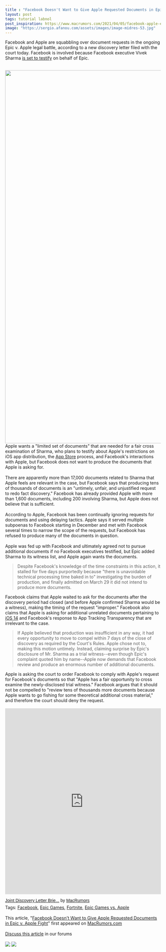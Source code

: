```yaml
---
title : "Facebook Doesn't Want to Give Apple Requested Documents in Epic v. Apple Fight"
layout: post
tags: tutorial labnol
post_inspiration: https://www.macrumors.com/2021/04/05/facebook-apple-epic-games-lawsuit-document-fight/
image: "https://sergio.afanou.com/assets/images/image-midres-53.jpg"
---
```


Facebook and Apple are squabbling over document requests in the ongoing Epic v. Apple legal battle, according to a new discovery letter filed with the court today. Facebook is involved because Facebook executive Vivek Sharma <a href="https://www.macrumors.com/2021/03/20/apple-vs-epic-trial-tim-cook-scott-forstall/">is set to testify</a> on behalf of Epic.
<br/>

<br/>
<img src="https://images.macrumors.com/article-new/2020/08/fortnite_apple_featured.jpg" alt="" width="2140" height="1204" class="aligncenter size-full wp-image-754674" />
<br/>
Apple wants a "limited set of documents" that are needed for a fair cross examination of Sharma, who plans to testify about Apple's restrictions on iOS app distribution, the <a href="https://www.macrumors.com/guide/app-store/">App Store</a> process, and Facebook's interactions with Apple, but Facebook does not want to produce the documents that Apple is asking for.
<br/>

<br/>
There are apparently more than 17,000 documents related to Sharma that Apple feels are relevant in the case, but Facebook says that producing tens of thousands of documents is an "untimely, unfair, and unjustified request to redo fact discovery." Facebook has already provided Apple with more than 1,600 documents, including 200 involving Sharma, but Apple does not believe that is sufficient.
<br/>

<br/>
According to Apple, Facebook has been continually ignoring requests for documents and using delaying tactics. Apple says it served multiple subpoenas to Facebook starting in December and met with Facebook several times to narrow the scope of the requests, but Facebook has refused to produce many of the documents in question.
<br/>

<br/>
Apple was fed up with Facebook and ultimately agreed not to pursue additional documents if no Facebook executives testified, but Epic added Sharma to its witness list, and Apple again wants the documents.<blockquote>Despite Facebook's knowledge of the time constraints in this action, it stalled for five days purportedly because "there is unavoidable technical processing time baked in to" investigating the burden of production, and finally admitted on March 29 it did not intend to produce more documents.</blockquote>Facebook claims that Apple waited to ask for the documents after the discovery period had closed (and before Apple confirmed Sharma would be a witness), making the timing of the request "improper." Facebook also claims that Apple is asking for additional unrelated documents pertaining to <a href="https://www.macrumors.com/roundup/ios-14/">iOS 14</a> and Facebook's response to App Tracking Transparency that are irrelevant to the case. <blockquote>If Apple believed that production was insufficient in any way, it had every opportunity to move to compel within 7 days of the close of discovery as required by the Court's Rules. Apple chose not to, making this motion untimely. Instead, claiming surprise by Epic's disclosure of Mr. Sharma as a trial witness--even though Epic's complaint quoted him by name--Apple now demands that Facebook review and produce an enormous number of additional documents.</blockquote>Apple is asking the court to order Facebook to comply with Apple's request for Facebook's documents so that "Apple has a fair opportunity to cross examine the newly-disclosed trial witness." Facebook argues that it should not be compelled to "review tens of thousands more documents because Apple wants to go fishing for some theoretical additional cross material," and therefore the court should deny the request.
<br/>

<br/>
<div class="center-wrap"><iframe class="scribd_iframe_embed" title="Joint Discovery Letter Brief Regarding Apple&#39;s Subpoenas to Non-Party Facebook in Epic Games v. Apple" src="https://www.scribd.com/embeds/501650609/content?start_page=1&view_mode=scroll&access_key=key-ZG3EZeeNuLxBrfe5royN" tabindex="0" data-auto-height="true" data-aspect-ratio="0.7729220222793488" scrolling="no" width="100%" height="600" frameborder="0"></iframe><p  style="   margin: 12px auto 6px auto;   font-family: Helvetica,Arial,Sans-serif;   font-style: normal;   font-variant: normal;   font-weight: normal;   font-size: 14px;   line-height: normal;   font-size-adjust: none;   font-stretch: normal;   -x-system-font: none;   display: block;"   ><a title="View Joint Discovery Letter Brief Regarding Apple&#39;s Subpoenas to Non-Party Facebook in Epic Games v. Apple on Scribd" href="https://www.scribd.com/document/501650609/Joint-Discovery-Letter-Brief-Regarding-Apple-s-Subpoenas-to-Non-Party-Facebook-in-Epic-Games-v-Apple#from_embed"  style="text-decoration: underline;">Joint Discovery Letter Brie...</a> by <a title="View MacRumors's profile on Scribd" href="https://www.scribd.com/user/212523051/MacRumors#from_embed"  style="text-decoration: underline;">MacRumors</a></p></div><div class="linkback">Tags: <a href="https://www.macrumors.com/guide/facebook/">Facebook</a>, <a href="https://www.macrumors.com/guide/epic-games/">Epic Games</a>, <a href="https://www.macrumors.com/guide/fortnite/">Fortnite</a>, <a href="https://www.macrumors.com/guide/epic-games-vs-apple/">Epic Games vs. Apple</a></div><br/>This article, &quot;<a href="https://www.macrumors.com/2021/04/05/facebook-apple-epic-games-lawsuit-document-fight/">Facebook Doesn&#039;t Want to Give Apple Requested Documents in Epic v. Apple Fight</a>&quot; first appeared on <a href="https://www.macrumors.com">MacRumors.com</a><br/><br/><a href="https://forums.macrumors.com/threads/facebook-doesnt-want-to-give-apple-requested-documents-in-epic-v-apple-fight.2290698/">Discuss this article</a> in our forums<br/><br/><div class="feedflare">
<a href="http://feeds.macrumors.com/~ff/MacRumors-All?a=8SN5n0UUW1g:j-UvWXAKL_U:6W8y8wAjSf4"><img src="http://feeds.feedburner.com/~ff/MacRumors-All?d=6W8y8wAjSf4" border="0"></img></a> <a href="http://feeds.macrumors.com/~ff/MacRumors-All?a=8SN5n0UUW1g:j-UvWXAKL_U:qj6IDK7rITs"><img src="http://feeds.feedburner.com/~ff/MacRumors-All?d=qj6IDK7rITs" border="0"></img></a>
</div><img src="http://feeds.feedburner.com/~r/MacRumors-All/~4/8SN5n0UUW1g" height="1" width="1" alt=""/>